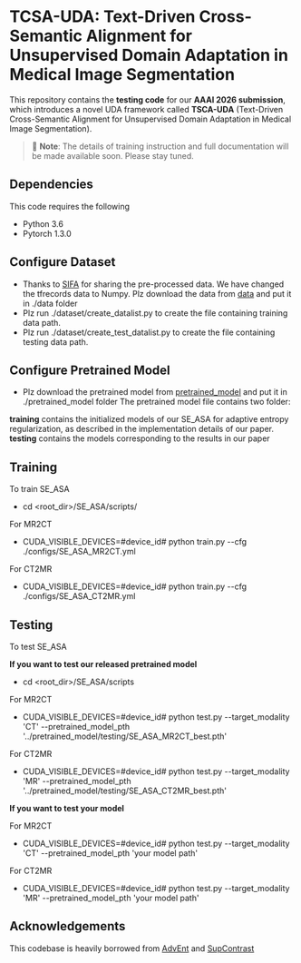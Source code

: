 
# TCSA-UDA: Text-Driven Cross-Semantic Alignment for Unsupervised Domain Adaptation in Medical Image Segmentation

This repository contains the **testing code** for our **AAAI 2026 submission**, which introduces a novel UDA framework called **TSCA-UDA** (Text-Driven Cross-Semantic Alignment for Unsupervised Domain Adaptation in Medical Image Segmentation). 



> 🚧 **Note**: The details of training instruction and full documentation will be made available soon. Please stay tuned.

## Dependencies
This code requires the following
* Python 3.6
* Pytorch 1.3.0

## Configure Dataset
* Thanks to [SIFA](https://github.com/cchen-cc/SIFA) for sharing the pre-processed data. We have changed the tfrecords data to Numpy. 
Plz download the data from [data](https://drive.google.com/drive/folders/1UFqj18A4vuoknldoqAkg9tx7S6CUjxRL?usp=sharing) and put it in ./data folder
* Plz run ./dataset/create_datalist.py to create the file containing training data path.
* Plz run ./dataset/create_test_datalist.py to create the file containing testing data path.

## Configure Pretrained Model
* Plz download the pretrained model from [pretrained_model](https://drive.google.com/drive/folders/1UFqj18A4vuoknldoqAkg9tx7S6CUjxRL) and put it in ./pretrained_model folder
The pretrained model file contains two folder:

**training** contains the initialized models of our SE_ASA for adaptive entropy regularization, as described in the implementation details of our paper.
**testing**  contains the models corresponding to the results in our paper


## Training

To train SE_ASA

* cd <root_dir>/SE_ASA/scripts/

For MR2CT
* CUDA_VISIBLE_DEVICES=#device_id# python train.py --cfg ./configs/SE_ASA_MR2CT.yml

For CT2MR
* CUDA_VISIBLE_DEVICES=#device_id# python train.py --cfg ./configs/SE_ASA_CT2MR.yml

## Testing

To test SE_ASA

**If you want to test our released pretrained model**

* cd <root_dir>/SE_ASA/scripts

For MR2CT
* CUDA_VISIBLE_DEVICES=#device_id# python test.py --target_modality 'CT' --pretrained_model_pth '../pretrained_model/testing/SE_ASA_MR2CT_best.pth'

For CT2MR
* CUDA_VISIBLE_DEVICES=#device_id# python test.py --target_modality 'MR' --pretrained_model_pth '../pretrained_model/testing/SE_ASA_CT2MR_best.pth'

**If you want to test your model**

For MR2CT
* CUDA_VISIBLE_DEVICES=#device_id# python test.py --target_modality 'CT' --pretrained_model_pth 'your model path'

For CT2MR
* CUDA_VISIBLE_DEVICES=#device_id# python test.py --target_modality 'MR' --pretrained_model_pth 'your model path'


## Acknowledgements
This codebase is heavily borrowed from [AdvEnt](https://github.com/valeoai/ADVENT) and [SupContrast](https://github.com/HobbitLong/SupContrast)

